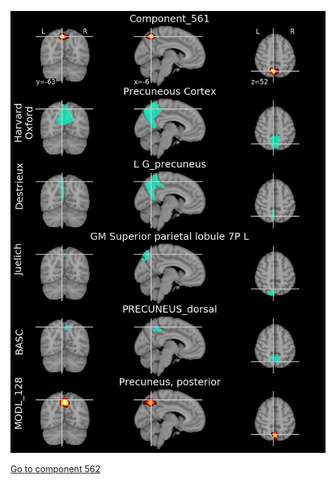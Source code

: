 


![561](preliminary/561.jpg "Component 561")

[Go to component 562](https://parietal-inria.github.io/MODL_atlas/1024/562 "Component 562")